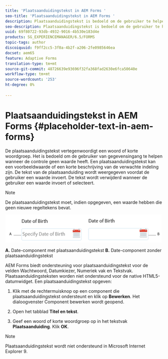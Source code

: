 ```yaml
---
title: 'Plaatsaanduidingstekst in AEM Forms '
seo-title: 'Plaatsaanduidingstekst in AEM Forms '
description: Plaatsaanduidingstekst is bedoeld om de gebruiker te helpen bij het invoeren van gegevens wanneer het besturingselement geen waarde heeft. Dit kan een samplewaarde of een korte beschrijving van de verwachte indeling zijn.
seo-description: Plaatsaanduidingstekst is bedoeld om de gebruiker te helpen bij het invoeren van gegevens wanneer het besturingselement geen waarde heeft. Dit kan een samplewaarde of een korte beschrijving van de verwachte indeling zijn.
uuid: 69f80722-93db-4932-9016-4b530e183d4e
products: SG_EXPERIENCEMANAGER/6.5/FORMS
topic-tags: author
discoiquuid: f9ff2cc5-3f0a-4b2f-a206-2fe0985646ea
docset: aem65
feature: Adaptive Forms
translation-type: tm+mt
source-git-commit: 48726639e93696f32fa368fad2630e6fca50640e
workflow-type: tm+mt
source-wordcount: '253'
ht-degree: 0%

---
```



# Plaatsaanduidingstekst in AEM Forms {#placeholder-text-in-aem-forms}

De plaatsaanduidingstekst vertegenwoordigt een woord of korte woordgroep. Het is bedoeld om de gebruiker van gegevensingang te helpen wanneer de controle geen waarde heeft. Een plaatsaanduidingstekst kan een voorbeeldwaarde of een korte beschrijving van de verwachte indeling zijn. De tekst van de plaatsaanduiding wordt weergegeven voordat de gebruiker een waarde invoert. De tekst wordt verwijderd wanneer de gebruiker een waarde invoert of selecteert.

>[!NOTE]
>
>De plaatsaanduidingstekst moet, indien opgegeven, een waarde hebben die geen nieuwe regeltekens bevat.

![Datumcomponent met en zonder plaatsaanduidingstekst](assets/dat-picker-place-holder-text.png)

**A.** Date-component met plaatsaanduidingstekst  **B.** Date-component zonder plaatsaanduidingstekst

AEM Forms biedt ondersteuning voor plaatsaanduidingstekst voor de velden Wachtwoord, Datumkiezer, Numeriek vak en Tekstvak.\
Plaatsaanduidingsteksten worden niet ondersteund voor de native HTML5-datumwidget. Een plaatsaanduidingstekst opgeven:

1. Klik met de rechtermuisknop op een component die plaatsaanduidingstekst ondersteunt en klik op **Bewerken**. Het dialoogvenster Component bewerken wordt geopend.

1. Open het tabblad **Titel en tekst**.
1. Geef een woord of korte woordgroep op in het tekstvak **Plaatsaanduiding**. Klik **OK**.

>[!NOTE]
>
>Plaatsaanduidingstekst wordt niet ondersteund in Microsoft Internet Explorer 9.

